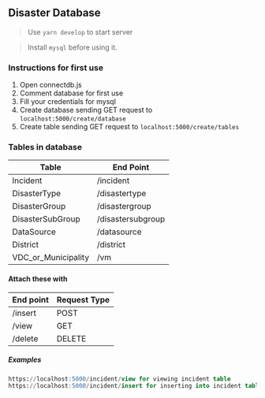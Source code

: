 ## Disaster Database

> Use `yarn develop` to start server

> Install `mysql` before using it.

### Instructions for first use

1. Open connectdb.js
2. Comment database for first use
3. Fill your credentials for mysql
4. Create database sending GET request to `localhost:5000/create/database`
5. Create table sending GET request to `localhost:5000/create/tables`

### Tables in database

| Table               | End Point         |
| ------------------- | ----------------- |
| Incident            | /incident         |
| DisasterType        | /disastertype     |
| DisasterGroup       | /disastergroup    |
| DisasterSubGroup    | /disastersubgroup |
| DataSource          | /datasource       |
| District            | /district         |
| VDC_or_Municipality | /vm               |

#### Attach these with

| End point | Request Type |
| --------- | ------------ |
| /insert   | POST         |
| /view     | GET          |
| /delete   | DELETE       |

##### Examples

```sql
https://localhost:5000/incident/view for viewing incident table
https://localhost:5000/incident/insert for inserting into incident table
```
